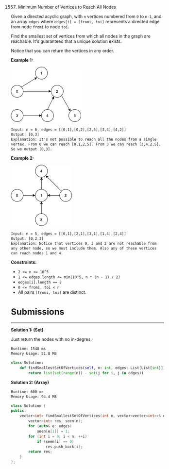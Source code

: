 1557. Minimum Number of Vertices to Reach All Nodes

Given a directed acyclic graph, with `n` vertices numbered from `0` to `n-1`, and an array `edges` where `edges[i] = [fromi, toi]` represents a directed edge from node `fromi` to node `toi`.

Find the smallest set of vertices from which all nodes in the graph are reachable. It's guaranteed that a unique solution exists.

Notice that you can return the vertices in any order.

 

**Example 1:**

![1557_untitled22.png](img/1557_untitled22.png)
```
Input: n = 6, edges = [[0,1],[0,2],[2,5],[3,4],[4,2]]
Output: [0,3]
Explanation: It's not possible to reach all the nodes from a single vertex. From 0 we can reach [0,1,2,5]. From 3 we can reach [3,4,2,5]. So we output [0,3].
```

**Example 2:**

![1557_untitled.png](img/1557_untitled.png)
```
Input: n = 5, edges = [[0,1],[2,1],[3,1],[1,4],[2,4]]
Output: [0,2,3]
Explanation: Notice that vertices 0, 3 and 2 are not reachable from any other node, so we must include them. Also any of these vertices can reach nodes 1 and 4.
```

**Constraints:**

* `2 <= n <= 10^5`
* `1 <= edges.length <= min(10^5, n * (n - 1) / 2)`
* `edges[i].length == 2`
* `0 <= fromi, toi < n`
* All pairs `(fromi, toi)` are distinct.

# Submissions
---
**Solution 1: (Set)**

Just return the nodes with no in-degres.

```
Runtime: 1548 ms
Memory Usage: 51.8 MB
```
```python
class Solution:
    def findSmallestSetOfVertices(self, n: int, edges: List[List[int]]) -> List[int]:
        return list(set(range(n)) - set(j for i, j in edges))
```

**Solution 2: (Array)**
```
Runtime: 600 ms
Memory Usage: 94.4 MB
```
```c++
class Solution {
public:
    vector<int> findSmallestSetOfVertices(int n, vector<vector<int>>& edges) {
        vector<int> res, seen(n);
        for (auto& e: edges)
            seen[e[1]] = 1;
        for (int i = 0; i < n; ++i)
            if (seen[i] == 0)
                res.push_back(i);
        return res;
    }
};
```